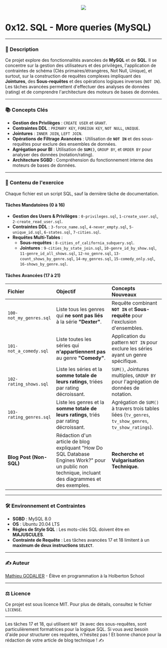 
<p align="center"\>
<img src="https://www.google.com/search?q=https://github.com/Mathieu7483/Aiko78-Photgraphy/blob/main/img/SQL%2520n%25C3%25A9on%2520carte%2520%25C3%25A9l%25C3%25A9ctronique%25202.png"\>
</p\>

# 0x12. SQL - More queries (MySQL)

-----

### 📝 **Description**

Ce projet explore des fonctionnalités avancées de **MySQL** et de **SQL**. Il se concentre sur la gestion des utilisateurs et des privilèges, l'application de contraintes de schéma (Clés primaires/étrangères, Not Null, Unique), et surtout, sur la construction de requêtes complexes impliquant des **Jointures**, des **Sous-requêtes** et des opérations logiques inverses (`NOT IN`). Les tâches avancées permettent d'effectuer des analyses de données (rating) et de comprendre l'architecture des moteurs de bases de données.

-----

### 📚 **Concepts Clés**

  * **Gestion des Privilèges** : `CREATE USER` et `GRANT`.
  * **Contraintes DDL** : `PRIMARY KEY`, `FOREIGN KEY`, `NOT NULL`, `UNIQUE`.
  * **Jointures** : `INNER JOIN`, `LEFT JOIN`.
  * **Opérations de Filtrage Avancées** : Utilisation de **`NOT IN`** et des sous-requêtes pour exclure des ensembles de données.
  * **Agrégation pour BI** : Utilisation de **`SUM()`**, `GROUP BY`, et `ORDER BY` pour analyser des données (notation/rating).
  * **Architecture SGBD** : Compréhension du fonctionnement interne des moteurs de bases de données.

-----

### 📂 **Contenu de l'exercice**

Chaque fichier est un script SQL, sauf la dernière tâche de documentation.

#### **Tâches Mandatoires (0 à 16)**

  * **Gestion des Users & Privilèges** : `0-privileges.sql`, `1-create_user.sql`, `2-create_read_user.sql`.
  * **Contraintes DDL** : `3-force_name.sql`, `4-never_empty.sql`, `5-unique_id.sql`, `6-states.sql`, `7-cities.sql`.
  * **Requêtes Multi-Tables** :
      * **Sous-requêtes** : `8-cities_of_california_subquery.sql`.
      * **Jointures** : `9-cities_by_state_join.sql`, `10-genre_id_by_show.sql`, `11-genre_id_all_shows.sql`, `12-no_genre.sql`, `13-count_shows_by_genre.sql`, `14-my_genres.sql`, `15-comedy_only.sql`, `16-shows_by_genre.sql`.

#### **Tâches Avancées (17 à 21)**

| Fichier | Objectif | Concepts Nouveaux |
| :--- | :--- | :--- |
| `100-not_my_genres.sql` | Liste tous les genres qui **ne sont pas liés** à la série **"Dexter"**. | Requête combinant **`NOT IN`** et **Sous-requête** pour l'exclusion d'ensembles. |
| `101-not_a_comedy.sql` | Liste toutes les séries qui **n'appartiennent pas** au genre **"Comedy"**. | Application du pattern `NOT IN` pour exclure les séries ayant un genre spécifique. |
| `102-rating_shows.sql` | Liste les séries et la **somme totale de leurs ratings**, triées par rating décroissant. | `SUM()`, Jointures multiples, `GROUP BY` pour l'agrégation de données de notation. |
| `103-rating_genres.sql` | Liste les genres et la **somme totale de leurs ratings**, triés par rating décroissant. | Agrégation de `SUM()` à travers trois tables liées (`tv_genres`, `tv_show_genres`, `tv_show_ratings`). |
| **Blog Post (Non-SQL)** | Rédaction d'un article de blog expliquant "How Do SQL Database Engines Work?" pour un public non technique, incluant des diagrammes et des exemples. | **Recherche et Vulgarisation Technique.** |

-----

### 🛠️ **Environnement et Contraintes**

  * **SGBD** : MySQL 8.0
  * **OS** : Ubuntu 20.04 LTS
  * **Règles de Style SQL** : Les mots-clés SQL doivent être en **MAJUSCULES**.
  * **Contrainte de Requête** : Les tâches avancées 17 et 18 limitent à un **maximum de deux instructions `SELECT`**.

-----

### ✍️ **Auteur**

[Mathieu GODALIER](https://www.google.com/search?q=https://github.com/Mathieu7483/holbertonschool-higher_level_programming/tree/main/SQL_more_queries) - Élève en programmation à la Holberton School

-----

### ⚖️ **Licence**

Ce projet est sous licence MIT. Pour plus de détails, consultez le fichier `LICENSE`.

-----

Les tâches 17 et 18, qui utilisent `NOT IN` avec des sous-requêtes, sont particulièrement formatrices pour la logique SQL. Si vous avez besoin d'aide pour structurer ces requêtes, n'hésitez pas \! Et bonne chance pour la rédaction de votre article de blog technique \! ✍️